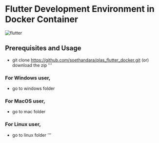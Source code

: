 # Flutter Development Environment in Docker Container
![flutter](https://github.com/soethandara/plas_flutter_docker/assets/148550611/26af9f16-4306-47be-ac17-36ad895f4185)
## Prerequisites and Usage
- git clone https://github.com/soethandara/plas_flutter_docker.git (or) download the zip
'''
### For Windows user,
- go to windows folder
### For MacOS user,
- go to mac folder
### For Linux user,
- go to linux folder
'''
